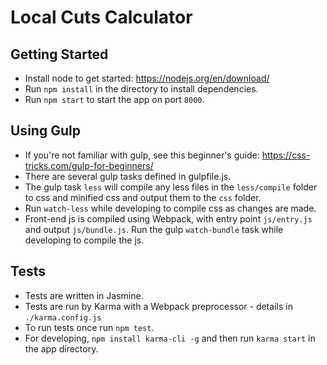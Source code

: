 # Local Cuts Calculator

## Getting Started
- Install node to get started: https://nodejs.org/en/download/
- Run `npm install` in the directory to install dependencies.
- Run `npm start` to start the app on port `8000`.

## Using Gulp
- If you're not familiar with gulp, see this beginner's guide: https://css-tricks.com/gulp-for-beginners/
- There are several gulp tasks defined in gulpfile.js.
- The gulp task `less` will compile any less files in the `less/compile` folder to css and minified css and output them to the `css` folder.
- Run `watch-less` while developing to compile css as changes are made.
- Front-end js is compiled using Webpack, with entry point `js/entry.js` and output `js/bundle.js`. Run the gulp `watch-bundle` task while developing to compile the js.

## Tests
- Tests are written in Jasmine.
- Tests are run by Karma with a Webpack preprocessor - details in `./karma.config.js`
- To run tests once run `npm test`.
- For developing, `npm install karma-cli -g` and then run `karma start` in the app directory.
